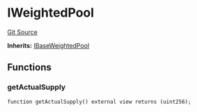 # IWeightedPool
[Git Source](https://github.com/Increment-Finance/peripheral-contracts/blob/fc86e744c6664e8852ac82787aa2f73b160e6a5d/contracts/interfaces/balancer/IWeightedPool.sol)

**Inherits:**
[IBaseWeightedPool](/contracts/interfaces/balancer/IWeightedPool.sol/interface.IBaseWeightedPool.md)


## Functions
### getActualSupply


```solidity
function getActualSupply() external view returns (uint256);
```

